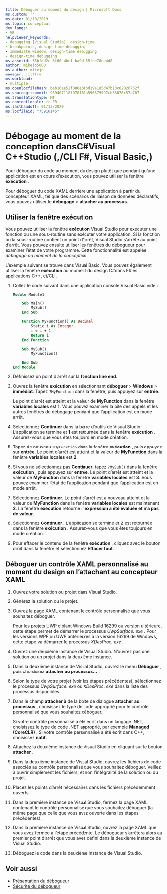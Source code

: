 ```yaml
---
title: Déboguer au moment du design | Microsoft Docs
ms.custom: ''
ms.date: 01/10/2019
ms.topic: conceptual
dev_langs:
- VB
helpviewer_keywords:
- debugging [Visual Studio], design-time
- breakpoints, design-time debugging
- Immediate window, design-time debugging
- design-time debugging
ms.assetid: 35bfdd2c-6f60-4be1-ba9d-55fce70ee4d8
author: mikejo5000
ms.author: mikejo
manager: jillfra
ms.workload:
- multiple
ms.openlocfilehash: beb16ae52f880e31bd19a185d47b13c02026752f
ms.sourcegitcommit: 939407118f978162a590379997cb33076c57a707
ms.translationtype: MT
ms.contentlocale: fr-FR
ms.lasthandoff: 01/13/2020
ms.locfileid: "75916145"
---
```

# <a name="debug-at-design-time-in-visual-studio-c-ccli-visual-basic-f"></a>Débogage au moment de la conception dansC#Visual C++Studio (,/CLI F#, Visual Basic,)

Pour déboguer du code au moment du design plutôt que pendant qu’une application est en cours d’exécution, vous pouvez utiliser la fenêtre **exécution** .

Pour déboguer du code XAML derrière une application à partir du concepteur XAML, tel que des scénarios de liaison de données déclaratifs, vous pouvez utiliser le **débogage** > **attacher au processus**.

## <a name="use-the-immediate-window"></a>Utiliser la fenêtre exécution

Vous pouvez utiliser la fenêtre **exécution** Visual Studio pour exécuter une fonction ou une sous-routine sans exécuter votre application. Si la fonction ou la sous-routine contient un point d’arrêt, Visual Studio s’arrête au point d’arrêt. Vous pouvez ensuite utiliser les fenêtres du débogueur pour examiner l’état de votre programme. Cette fonctionnalité est appelée *débogage au moment de la conception*.

L’exemple suivant se trouve dans Visual Basic. Vous pouvez également utiliser la fenêtre **exécution** au moment du design C#dans F#les applications C++, et/CLI.

1. Collez le code suivant dans une application console Visual Basic vide :

   ```vb
   Module Module1

       Sub Main()
           MySub()
       End Sub

       Function MyFunction() As Decimal
           Static i As Integer
           i = i + 1
           Return i
       End Function

       Sub MySub()
           MyFunction()

       End Sub
   End Module
   ```

1. Définissez un point d’arrêt sur la **fonction line end**.

1. Ouvrez la fenêtre **exécution** en sélectionnant **déboguer** > **Windows** > **immédiat**. Tapez `?MyFunction` dans la fenêtre, puis appuyez sur **entrée**.

   Le point d’arrêt est atteint et la valeur de **MyFunction** dans la fenêtre **variables locales** est **1**. Vous pouvez examiner la pile des appels et les autres fenêtres de débogage pendant que l’application est en mode arrêt.

1. Sélectionnez **Continuer** dans la barre d’outils de Visual Studio. L’application se termine et **1** est retournée dans la fenêtre **exécution** . Assurez-vous que vous êtes toujours en mode création.

1. Tapez de nouveau `?MyFunction` dans la fenêtre **exécution** , puis appuyez sur **entrée**. Le point d’arrêt est atteint et la valeur de **MyFunction** dans la fenêtre **variables locales** est **2**.

1. Si vous ne sélectionnez pas **Continuer**, tapez `?MySub()` dans la fenêtre **exécution** , puis appuyez sur **entrée**. Le point d’arrêt est atteint et la valeur de **MyFunction** dans la fenêtre **variables locales** est **3**. Vous pouvez examiner l’état de l’application pendant que l’application est en mode arrêt.

1. Sélectionnez **Continuer**. Le point d’arrêt est à nouveau atteint et la valeur de **MyFunction** dans la fenêtre **variables locales** est maintenant **2**. La fenêtre **exécution** retourne l' **expression a été évaluée et n’a pas de valeur**.

1. Sélectionnez **Continuer** . L’application se termine et **2** est retournée dans la fenêtre **exécution** . Assurez-vous que vous êtes toujours en mode création.

1. Pour effacer le contenu de la fenêtre **exécution** , cliquez avec le bouton droit dans la fenêtre et sélectionnez **Effacer tout**.

## <a name="debug-a-custom-xaml-control-at-design-time-by-attaching-to-xaml-designer"></a>Déboguer un contrôle XAML personnalisé au moment du design en l’attachant au concepteur XAML

1. Ouvrez votre solution ou projet dans Visual Studio.

1. Générez la solution ou le projet.

1. Ouvrez la page XAML contenant le contrôle personnalisé que vous souhaitez déboguer.

   Pour les projets UWP ciblant Windows Build 16299 ou version ultérieure, cette étape permet de démarrer le processus *UwpSurface. exe* . Pour les versions WPF ou UWP antérieures à la version 16299 de Windows, cette étape va démarrer le processus *XDesProc. exe* .

1. Ouvrez une deuxième instance de Visual Studio. N’ouvrez pas une solution ou un projet dans la deuxième instance.

1. Dans la deuxième instance de Visual Studio, ouvrez le menu **Déboguer** , puis choisissez **attacher au processus...** .

1. Selon le type de votre projet (voir les étapes précédentes), sélectionnez le processus *UwpSurface. exe* ou *XDesProc. exe* dans la liste des processus disponibles.

1. Dans le champ **attacher à** de la boîte de dialogue **attacher au processus** , choisissez le type de code approprié pour le contrôle personnalisé que vous souhaitez déboguer.

   Si votre contrôle personnalisé a été écrit dans un langage .NET, choisissez le type de code .NET approprié, par exemple **Managed (CoreCLR)** . Si votre contrôle personnalisé a été écrit dans C++, choisissez **natif**.

1. Attachez la deuxième instance de Visual Studio en cliquant sur le bouton **attacher** .

1. Dans la deuxième instance de Visual Studio, ouvrez les fichiers de code associés au contrôle personnalisé que vous souhaitez déboguer. Veillez à ouvrir simplement les fichiers, et non l’intégralité de la solution ou du projet.

1. Placez les points d’arrêt nécessaires dans les fichiers précédemment ouverts.

1. Dans la première instance de Visual Studio, fermez la page XAML contenant le contrôle personnalisé que vous souhaitez déboguer (la même page que celle que vous avez ouverte dans les étapes précédentes).

1. Dans la première instance de Visual Studio, ouvrez la page XAML que vous avez fermée à l’étape précédente. Le débogueur s’arrêtera alors au premier point d’arrêt que vous avez défini dans la deuxième instance de Visual Studio.

1. Déboguez le code dans la deuxième instance de Visual Studio.

## <a name="see-also"></a>Voir aussi
- [Présentation du débogueur](../debugger/debugger-feature-tour.md)
- [Sécurité du débogueur](../debugger/debugger-security.md)